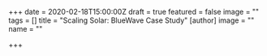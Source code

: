 +++
date = 2020-02-18T15:00:00Z
draft = true
featured = false
image = ""
tags = []
title = "Scaling Solar: BlueWave Case Study"
[author]
image = ""
name = ""

+++
